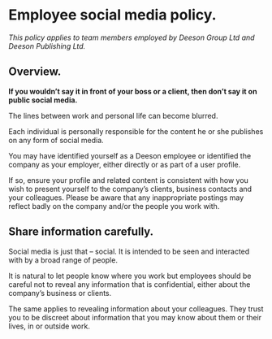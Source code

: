 
# Employee social media policy.

_This policy applies to team members employed by Deeson Group Ltd and Deeson Publishing Ltd._

## Overview.

**If you wouldn’t say it in front of your boss or a client, then don’t say it on public social media.**

The lines between work and personal life can become blurred.

Each individual is personally responsible for the content he or she publishes on any form of social media.

You may have identified yourself as a Deeson employee or identified the company as your employer, either directly or as part of a user profile.

If so, ensure your profile and related content is consistent with how you wish to present yourself to the company’s clients, business contacts and your colleagues. Please be aware that any inappropriate postings may reflect badly on the company and/or the people you work with.

## Share information carefully.

Social media is just that – social. It is intended to be seen and interacted with by a broad range of people.

It is natural to let people know where you work but employees should be careful not to reveal any information that is confidential, either about the company’s business or clients.

The same applies to revealing information about your colleagues. They trust you to be discreet about information that you may know about them or their lives, in or outside work.
